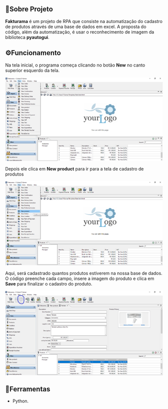 ## 📖Sobre  Projeto

**Fakturama** é um projeto de RPA que consiste na automatização do cadastro de produtos através de uma base de dados em excel. A proposta do código, além da automatização, é usar o reconhecimento de imagem da biblioteca **pyautogui**.


## ⚙Funcionamento

Na tela inicial, o programa começa clicando no botão **New** no canto superior esquerdo da tela.

![Tela 1](https://github.com/DanielCardosoMDS/Python/blob/main/Fakturama/Prints/Clicar%20new.png)


Depois ele clica em **New product** para ir para a tela de cadastro de produtos

![Tela 2](https://github.com/DanielCardosoMDS/Python/blob/main/Fakturama/Prints/Clicar%20new%20product.png)


Aqui, será cadastrado quantos produtos estiverem na nossa base de dados. O código preenche cada campo, insere a imagem do produto e clica em **Save** para finalizar o cadastro do produto.

![Tela 3](https://github.com/DanielCardosoMDS/Python/blob/main/Fakturama/Prints/Cadastro_produtos.png)


## 🔧Ferramentas
- Python.
 

